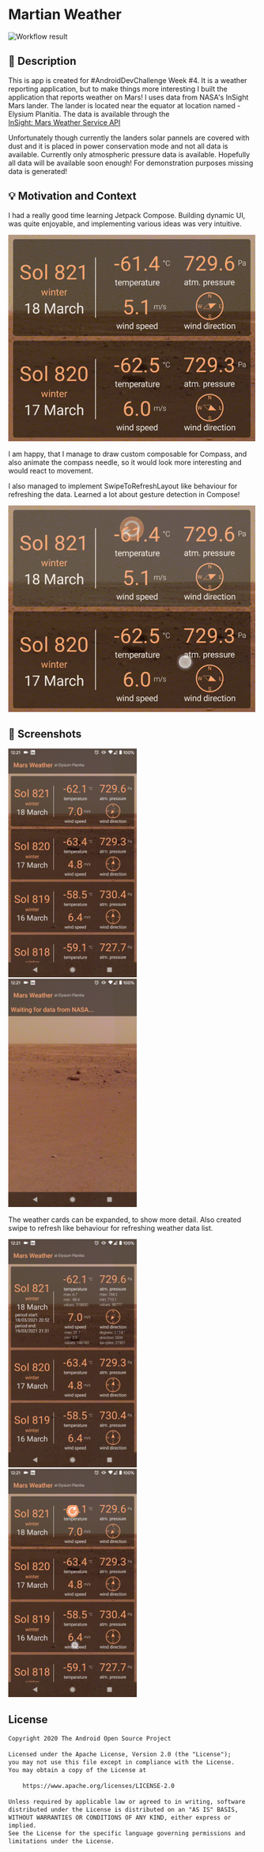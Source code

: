 # Martian Weather

<!--- Replace <OWNER> with your Github Username and <REPOSITORY> with the name of your repository. -->
<!--- You can find both of these in the url bar when you open your repository in github. -->
![Workflow result](https://github.com/rcacurs/MartianWeather/workflows/Check/badge.svg)


## :scroll: Description
This is app is created for #AndroidDevChallenge Week #4. It is a weather reporting application, 
but to make things more interesting I built the application that reports weather on Mars! 
I uses data from NASA's  InSight Mars lander. The lander is located near the equator at location
named - Elysium Planitia. The data is available through the  
[InSight: Mars Weather Service API](https://api.nasa.gov/assets/insight/InSight%20Weather%20API%20Documentation.pdf)

Unfortunately though currently the landers solar pannels are covered with dust and it is
placed in power conservation mode and not all data is available.
Currently only atmospheric pressure data is available. Hopefully all data will be available soon enough! For demonstration purposes missing data is generated!


## :bulb: Motivation and Context
<!--- Optionally point readers to interesting parts of your submission. -->
<!--- What are you especially proud of? -->

I had a really good time learning Jetpack Compose. Building dynamic UI, was quite enjoyable, and implementing various ideas was very intuitive. 

![](results/expand-card.gif)

I am happy, that I manage to draw custom composable for Compass, and also animate the compass needle, so it would look more interesting and would react to movement.

I also managed to implement SwipeToRefreshLayout like behaviour for refreshing the data. Learned a lot about gesture detection in Compose!

![](results/swipe-refresh.gif)


## :camera_flash: Screenshots
<!-- You can add more screenshots here if you like -->
<img src="results/screenshot_1.png" width="260">&emsp;<img src="results/screenshot_2.png" width="260">

The weather cards can be expanded, to show more detail. Also created swipe to refresh like behaviour for refreshing weather data list.

<img src="results/screenshot_3.png" width="260">&emsp;<img src="results/screenshot_4.png" width="260">


## License
```
Copyright 2020 The Android Open Source Project

Licensed under the Apache License, Version 2.0 (the "License");
you may not use this file except in compliance with the License.
You may obtain a copy of the License at

    https://www.apache.org/licenses/LICENSE-2.0

Unless required by applicable law or agreed to in writing, software
distributed under the License is distributed on an "AS IS" BASIS,
WITHOUT WARRANTIES OR CONDITIONS OF ANY KIND, either express or implied.
See the License for the specific language governing permissions and
limitations under the License.
```
